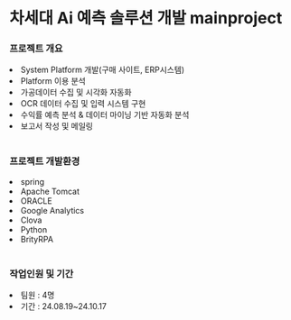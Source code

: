 <br>
<h1 align=left>차세대 Ai 예측 솔루션 개발 mainproject</h1>
<h3 align=left>프로젝트 개요</h3>
<li align=left>System Platform 개발(구매 사이트, ERP시스템)</li>
<li align=left>Platform 이용 분석</li>
<li align=left>가공데이터 수집 및 시각화 자동화</li>
<li align=left>OCR 데이터 수집 및 입력 시스템 구현</li>
<li align=left>수익률 예측 분석 & 데이터 마이닝 기반 자동화 분석</li>
<li align=left>보고서 작성 및 메일링</li>
<br>
<h3 align=left>프로젝트 개발환경</h3>
<li align=left>spring</li>
<li align=left>Apache Tomcat</li>
<li align=left>ORACLE</li>
<li align=left>Google Analytics</li>
<li align=left>Clova</li>
<li align=left>Python</li>
<li align=left>BrityRPA</li>
<br>
<h3 align=left>작업인원 및 기간</h3>
<li align=left>팀원 : 4명</li>
<li align=left>기간 : 24.08.19~24.10.17</li>
